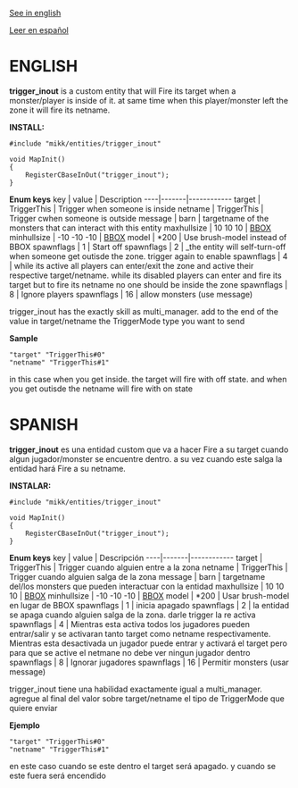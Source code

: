 [See in english](#english)

[Leer en español](#spanish)

# ENGLISH

**trigger_inout** is a custom entity that will Fire its target when a monster/player is inside of it. at same time when this player/monster left the zone it will fire its netname.

**INSTALL:**
```angelscript
#include "mikk/entities/trigger_inout"

void MapInit()
{
	RegisterCBaseInOut("trigger_inout");
}
```

**Enum keys**
key | value | Description
----|-------|------------
target | TriggerThis | Trigger when someone is inside
netname | TriggerThis | Trigger cwhen someone is outside
message | barn | targetname of the monsters that can interact with this entity
maxhullsize | 10 10 10 | [BBOX](https://developer.valvesoftware.com/wiki/Bounding_box)
minhullsize | -10 -10 -10 | [BBOX](https://developer.valvesoftware.com/wiki/Bounding_box)
model | *200 | Use brush-model instead of BBOX
spawnflags | 1 | Start off
spawnflags | 2 | _the entity will self-turn-off when someone get outisde the zone. trigger again to enable
spawnflags | 4 | while its active all players can enter/exit the zone and active their respective target/netname. while its disabled players can enter and fire its target but to fire its netname no one should be inside the zone
spawnflags | 8 | Ignore players
spawnflags | 16 | allow monsters (use message)

trigger_inout has the exactly skill as multi_manager. add to the end of the value in target/netname the TriggerMode type you want to send

**Sample**
```angelscript
"target" "TriggerThis#0"
"netname" "TriggerThis#1"
```
in this case when you get inside. the target will fire with off state. and when you get outisde the netname will fire with on state

# SPANISH

**trigger_inout** es una entidad custom que va a hacer Fire a su target cuando algun jugador/monster se encuentre dentro. a su vez cuando este salga la entidad hará Fire a su netname.

**INSTALAR:**
```angelscript
#include "mikk/entities/trigger_inout"

void MapInit()
{
	RegisterCBaseInOut("trigger_inout");
}
```

**Enum keys**
key | value | Descripción
----|-------|------------
target | TriggerThis | Trigger cuando alguien entre a la zona
netname | TriggerThis | Trigger cuando alguien salga de la zona
message | barn | targetname del/los monsters que pueden interactuar con la entidad
maxhullsize | 10 10 10 | [BBOX](https://developer.valvesoftware.com/wiki/Bounding_box)
minhullsize | -10 -10 -10 | [BBOX](https://developer.valvesoftware.com/wiki/Bounding_box)
model | *200 | Usar brush-model en lugar de BBOX
spawnflags | 1 | inicia apagado
spawnflags | 2 | la entidad se apaga cuando alguien salga de la zona. darle trigger la re activa
spawnflags | 4 | Mientras esta activa todos los jugadores pueden entrar/salir y se activaran tanto target como netname respectivamente. Mientras esta desactivada un jugador puede entrar y activará el target pero para que se active el netmane no debe ver ningun jugador dentro
spawnflags | 8 | Ignorar jugadores
spawnflags | 16 | Permitir monsters (usar message)

trigger_inout tiene una habilidad exactamente igual a multi_manager. agregue al final del valor sobre target/netname el tipo de TriggerMode que quiere enviar

**Ejemplo**
```angelscript
"target" "TriggerThis#0"
"netname" "TriggerThis#1"
```
en este caso cuando se este dentro el target será apagado. y cuando se este fuera será encendido